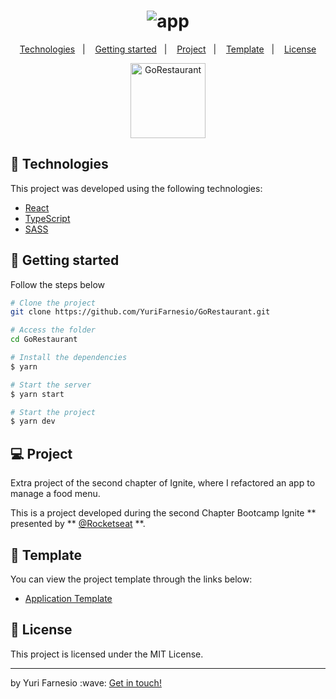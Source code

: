 <h1 align="center">
    <img alt="app" src="https://user-images.githubusercontent.com/45167583/143048477-1790594b-bedb-4f80-92bc-86a6506ad35a.gif" />
</h1>

<p align="center">
  <a href="#-technologies">Technologies</a>&nbsp;&nbsp;&nbsp;|&nbsp;&nbsp;&nbsp;
  <a href="#-getting-started">Getting started</a>&nbsp;&nbsp;&nbsp;|&nbsp;&nbsp;&nbsp;
  <a href="#-project">Project</a>&nbsp;&nbsp;&nbsp;|&nbsp;&nbsp;&nbsp;
  <a href="#-template">Template</a>&nbsp;&nbsp;&nbsp;|&nbsp;&nbsp;&nbsp;
  <a href="#-license">License</a>
</p>

<p align="center">
  <img alt="GoRestaurant" src="https://user-images.githubusercontent.com/45167583/143046491-1cbe8123-e508-4977-96ef-a2a2b33a1949.png" width="120px">
</p>

## 🧪 Technologies

This project was developed using the following technologies:

- [React](https://reactjs.org)
- [TypeScript](https://www.typescriptlang.org/)
- [SASS](https://sass-lang.com/)

## 🚀 Getting started

Follow the steps below

```bash
# Clone the project
git clone https://github.com/YuriFarnesio/GoRestaurant.git

# Access the folder
cd GoRestaurant

# Install the dependencies
$ yarn

# Start the server
$ yarn start

# Start the project
$ yarn dev
```

## 💻 Project

Extra project of the second chapter of Ignite, where I refactored an app to manage a food menu.

This is a project developed during the second Chapter Bootcamp Ignite ** presented by ** [@Rocketseat](https://github.com/Rocketseat) \*\*.

## 🔖 Template

You can view the project template through the links below:

- [Application Template](https://github.com/rocketseat-education/ignite-template-reactjs-refactoring-classes-ts)

## 📝 License

This project is licensed under the MIT License.

<hr />
<p>by Yuri Farnesio :wave: <a href="https://linktr.ee/YuriFarnesio">Get in touch!</a></p>
